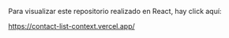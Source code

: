 Para visualizar este repositorio realizado en React, hay click aquí:

https://contact-list-context.vercel.app/
